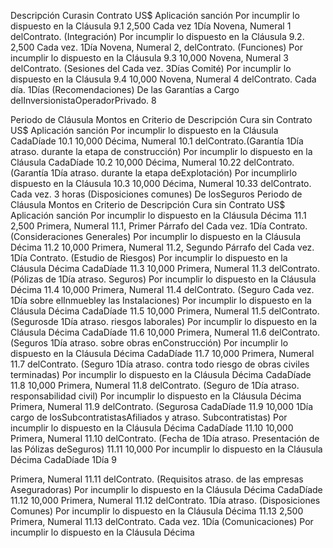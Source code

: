 Descripción Curasin
Contrato US$ Aplicación
sanción
Por incumplir lo dispuesto en la Cláusula
9.1 2,500 Cada vez 1Día
Novena, Numeral 1 delContrato. (Integración)
Por incumplir lo dispuesto en la Cláusula
9.2. 2,500 Cada vez. 1Día
Novena, Numeral 2, delContrato. (Funciones)
Por incumplir lo dispuesto en la Cláusula
9.3 10,000 Novena, Numeral 3 delContrato. (Sesiones del Cada vez. 3Días
Comité)
Por incumplir lo dispuesto en la Cláusula
9.4 10,000 Novena, Numeral 4 delContrato. Cada día. 1Días
(Recomendaciones)
De las Garantías a Cargo delInversionistaOperadorPrivado.
8

Periodo de
Cláusula Montos en Criterio de
Descripción Cura sin
Contrato US$ Aplicación
sanción
Por incumplir lo dispuesto en la Cláusula
CadaDíade
10.1 10,000 Décima, Numeral 10.1 delContrato.(Garantía 1Día
atraso.
durante la etapa de construcción)
Por incumplir lo dispuesto en la Cláusula
CadaDíade
10.2 10,000 Décima, Numeral 10.22 delContrato. (Garantía 1Día
atraso.
durante la etapa deExplotación)
Por incumplirlo dispuesto en la Cláusula
10.3 10,000 Décima, Numeral 10.33 delContrato. Cada vez. 3 horas
(Disposiciones comunes)
De losSeguros
Periodo de
Cláusula Montos en Criterio de
Descripción Cura sin
Contrato US$ Aplicación
sanción
Por incumplir lo dispuesto en la Cláusula Décima
11.1 2,500 Primera, Numeral 11.1, Primer Párrafo del Cada vez. 1Día
Contrato. (Consideraciones Generales)
Por incumplir lo dispuesto en la Cláusula Décima
11.2 10,000 Primera, Numeral 11.2, Segundo Párrafo del Cada vez. 1Día
Contrato. (Estudio de Riesgos)
Por incumplir lo dispuesto en la Cláusula Décima
CadaDíade
11.3 10,000 Primera, Numeral 11.3 delContrato. (Pólizas de 1Día
atraso.
Seguros)
Por incumplir lo dispuesto en la Cláusula Décima
11.4 10,000 Primera, Numeral 11.4 delContrato. (Seguro Cada vez. 1Día
sobre elInmuebley las Instalaciones)
Por incumplir lo dispuesto en la Cláusula Décima
CadaDíade
11.5 10,000 Primera, Numeral 11.5 delContrato. (Segurosde 1Día
atraso.
riesgos laborales)
Por incumplir lo dispuesto en la Cláusula Décima
CadaDíade
11.6 10,000 Primera, Numeral 11.6 delContrato. (Seguros 1Día
atraso.
sobre obras enConstrucción)
Por incumplir lo dispuesto en la Cláusula Décima
CadaDíade
11.7 10,000 Primera, Numeral 11.7 delContrato. (Seguro 1Día
atraso.
contra todo riesgo de obras civiles terminadas)
Por incumplir lo dispuesto en la Cláusula Décima
CadaDíade
11.8 10,000 Primera, Numeral 11.8 delContrato. (Seguro de 1Día
atraso.
responsabilidad civil)
Por incumplir lo dispuesto en la Cláusula Décima
Primera, Numeral 11.9 delContrato. (Segurosa CadaDíade
11.9 10,000 1Día
cargo de losSubcontratistasAfiliados y atraso.
Subcontratistas)
Por incumplir lo dispuesto en la Cláusula Décima
CadaDíade
11.10 10,000 Primera, Numeral 11.10 delContrato. (Fecha de 1Día
atraso.
Presentación de las Pólizas deSeguros)
11.11 10,000 Por incumplir lo dispuesto en la Cláusula Décima CadaDíade 1Día
9

Primera, Numeral 11.11 delContrato. (Requisitos atraso.
de las empresas Aseguradoras)
Por incumplir lo dispuesto en la Cláusula Décima
CadaDíade
11.12 10,000 Primera, Numeral 11.12 delContrato. 1Día
atraso.
(Disposiciones Comunes)
Por incumplir lo dispuesto en la Cláusula Décima
11.13 2,500 Primera, Numeral 11.13 delContrato. Cada vez. 1Día
(Comunicaciones)
Por incumplir lo dispuesto en la Cláusula Décima
